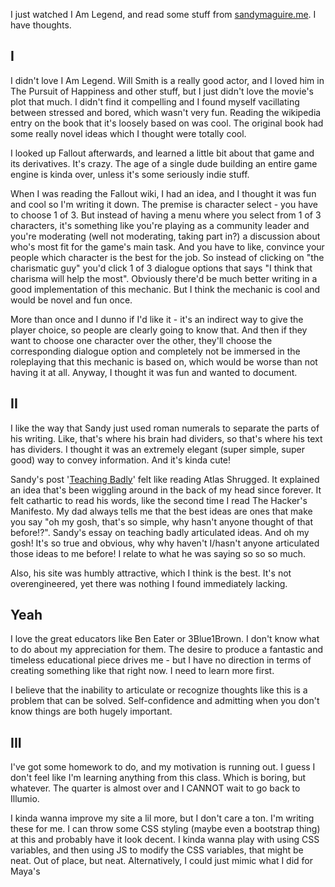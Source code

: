 I just watched I Am Legend, and read some stuff from [sandymaguire.me](sandymaguire.me). I have thoughts.

## I

I didn't love I Am Legend. Will Smith is a really good actor, and I loved him in The Pursuit of Happiness and other stuff, but I just didn't love the movie's plot that much. I didn't find it compelling and I found myself vacillating between stressed and bored, which wasn't very fun. Reading the wikipedia entry on the book that it's loosely based on was cool. The original book had some really novel ideas which I thought were totally cool.

I looked up Fallout afterwards, and learned a little bit about that game and its derivatives. It's crazy. The age of a single dude building an entire game engine is kinda over, unless it's some seriously indie stuff.

When I was reading the Fallout wiki, I had an idea, and I thought it was fun and cool so I'm writing it down. The premise is character select - you have to choose 1 of 3. But instead of having a menu where you select from 1 of 3 characters, it's something like you're playing as a community leader and you're moderating (well not moderating, taking part in?) a discussion about who's most fit for the game's main task. And you have to like, convince your people which character is the best for the job. So instead of clicking on "the charismatic guy" you'd click 1 of 3 dialogue options that says "I think that charisma will help the most". Obviously there'd be much better writing in a good implementation of this mechanic. But I think the mechanic is cool and would be novel and fun once.

More than once and I dunno if I'd like it - it's an indirect way to give the player choice, so people are clearly going to know that. And then if they want to choose one character over the other, they'll choose the corresponding dialogue option and completely not be immersed in the roleplaying that this mechanic is based on, which would be worse than not having it at all. Anyway, I thought it was fun and wanted to document.

## II

I like the way that Sandy just used roman numerals to separate the parts of his writing. Like, that's where his brain had dividers, so that's where his text has dividers. I thought it was an extremely elegant (super simple, super good) way to convey information. And it's kinda cute!

Sandy's post '[Teaching Badly](https://sandymaguire.me/blog/teaching-badly/)' felt like reading Atlas Shrugged. It explained an idea that's been wiggling around in the back of my head since forever. It felt cathartic to read his words, like the second time I read The Hacker's Manifesto. My dad always tells me that the best ideas are ones that make you say "oh my gosh, that's so simple, why hasn't anyone thought of that before!?". Sandy's essay on teaching badly articulated ideas. And oh my gosh! It's so true and obvious, why why haven't I/hasn't anyone articulated those ideas to me before! I relate to what he was saying so so so much.

Also, his site was humbly attractive, which I think is the best. It's not overengineered, yet there was nothing I found immediately lacking.

## Yeah

I love the great educators like Ben Eater or 3Blue1Brown. I don't know what to do about my appreciation for them. The desire to produce a fantastic and timeless educational piece drives me - but I have no direction in terms of creating something like that right now. I need to learn more first.

I believe that the inability to articulate or recognize thoughts like this is a problem that can be solved. Self-confidence and admitting when you don't know things are both hugely important.

## III

I've got some homework to do, and my motivation is running out. I guess I don't feel like I'm learning anything from this class. Which is boring, but whatever. The quarter is almost over and I CANNOT wait to go back to Illumio.

I kinda wanna improve my site a lil more, but I don't care a ton. I'm writing these for me. I can throw some CSS styling (maybe even a bootstrap thing) at this and probably have it look decent. I kinda wanna play with using CSS variables, and then using JS to modify the CSS variables, that might be neat. Out of place, but neat. Alternatively, I could just mimic what I did for Maya's
